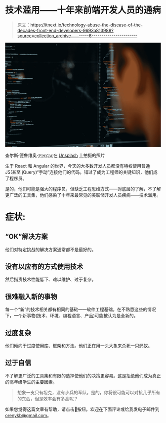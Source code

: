 # 技术滥用——十年来前端开发人员的通病

> 原文：<https://itnext.io/technology-abuse-the-disease-of-the-decades-front-end-developers-9693a813988?source=collection_archive---------6----------------------->

![](img/5b27de5cf433e9413ec75b6d9b66354c.png)

查尔斯·德鲁维奥·🇵🇭🇨🇦在 [Unsplash](https://unsplash.com?utm_source=medium&utm_medium=referral) 上拍摄的照片

生于 React 和 Angular 的世界，今天的大多数开发人员都没有特权使用普通 JS(甚至 jQuery)“手动”连接他们的代码。错过了成为工程师的关键知识，他们成了程序员。

是的，他们可能是强大的程序员，但缺乏工程思维方式——对底层的了解，不了解更广泛的工具集，他们感染了十年来最常见的美联储开发人员疾病——技术滥用。

# 症状:

## “OK”解决方案

他们对特定挑战的解决方案通常都不是最好的。

## 没有以应有的方式使用技术

然后指责技术性能低下、难以维护、过于复杂。

## 很难融入新的事物

每一个“新”的技术相关都有相同的基础——软件工程基础。在不熟悉这些的情况下，一个新事物(技术、环境、编程语言、产品)可能被认为是全新的。

## 过度复杂

他们倾向于过度使用库、框架和方法。他们正在用一头大象来杀死一只蚂蚁。

## 过于自信

不了解更广泛的工具集和有限的选择使他们的决策更容易。这是拒绝他们成为真正的高年级学生的主要因素。

> 想象一支只有坦克，没有步兵的军队。是的，你将很可能可以对抗几乎所有的东西，但是效率会有多高呢？

如果您觉得这篇文章有帮助，请点击👏按钮。欢迎在下面评论或给我发电子邮件到 orenykb@gmail.com。